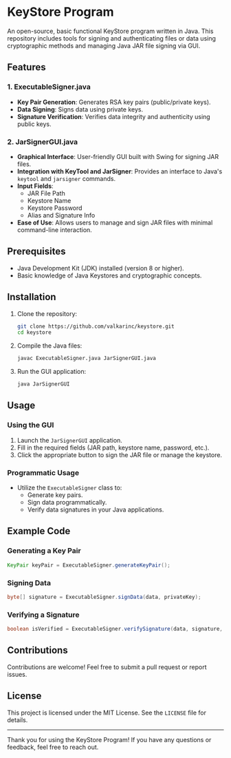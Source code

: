 # KeyStore Program

An open-source, basic functional KeyStore program written in Java. This repository includes tools for signing and authenticating files or data using cryptographic methods and managing Java JAR file signing via GUI.

## Features

### 1. **ExecutableSigner.java**
- **Key Pair Generation**: Generates RSA key pairs (public/private keys).
- **Data Signing**: Signs data using private keys.
- **Signature Verification**: Verifies data integrity and authenticity using public keys.

### 2. **JarSignerGUI.java**
- **Graphical Interface**: User-friendly GUI built with Swing for signing JAR files.
- **Integration with KeyTool and JarSigner**: Provides an interface to Java's `keytool` and `jarsigner` commands.
- **Input Fields**:
  - JAR File Path
  - Keystore Name
  - Keystore Password
  - Alias and Signature Info
- **Ease of Use**: Allows users to manage and sign JAR files with minimal command-line interaction.

## Prerequisites
- Java Development Kit (JDK) installed (version 8 or higher).
- Basic knowledge of Java Keystores and cryptographic concepts.

## Installation
1. Clone the repository:
   ```bash
   git clone https://github.com/valkarinc/keystore.git
   cd keystore
   ```
2. Compile the Java files:
   ```bash
   javac ExecutableSigner.java JarSignerGUI.java
   ```
3. Run the GUI application:
   ```bash
   java JarSignerGUI
   ```

## Usage
### Using the GUI
1. Launch the `JarSignerGUI` application.
2. Fill in the required fields (JAR path, keystore name, password, etc.).
3. Click the appropriate button to sign the JAR file or manage the keystore.

### Programmatic Usage
- Utilize the `ExecutableSigner` class to:
  - Generate key pairs.
  - Sign data programmatically.
  - Verify data signatures in your Java applications.

## Example Code
### Generating a Key Pair
```java
KeyPair keyPair = ExecutableSigner.generateKeyPair();
```

### Signing Data
```java
byte[] signature = ExecutableSigner.signData(data, privateKey);
```

### Verifying a Signature
```java
boolean isVerified = ExecutableSigner.verifySignature(data, signature, publicKey);
```

## Contributions
Contributions are welcome! Feel free to submit a pull request or report issues.

## License
This project is licensed under the MIT License. See the `LICENSE` file for details.

---

Thank you for using the KeyStore Program! If you have any questions or feedback, feel free to reach out.
